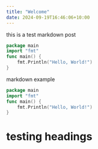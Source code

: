 ```yaml
---
title: "Welcome"
date: 2024-09-19T16:46:06+10:00
---
```


this is a test markdown post

```go
package main
import "fmt"
func main() {
    fmt.Println("Hello, World!")
}
```
markdown example

```go
package main
import "fmt"
func main() {
    fmt.Println("Hello, World!")
}
```
# testing headings


